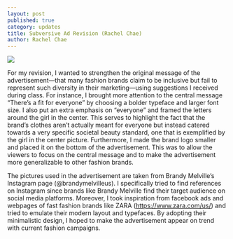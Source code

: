 ```yaml
---
layout: post
published: true
category: updates
title: Subversive Ad Revision (Rachel Chae)
author: Rachel Chae
---
```


![]({{site.baseurl}}/assets/brandy%20advertisement.png)

For my revision, I wanted to strengthen the original message of the advertisement—that many fashion brands claim to be inclusive but fail to represent such diversity in their marketing—using suggestions I received during class. For instance, I brought more attention to the central message “There’s a fit for everyone” by choosing a bolder typeface and larger font size. I also put an extra emphasis on “everyone” and framed the letters around the girl in the center. This serves to highlight the fact that the brand’s clothes aren’t actually meant for everyone but instead catered towards a very specific societal beauty standard, one that is exemplified by the girl in the center picture. Furthermore, I made the brand logo smaller and placed it on the bottom of the advertisement. This was to allow the viewers to focus on the central message and to make the advertisement more generalizable to other fashion brands.

The pictures used in the advertisement are taken from Brandy Melville’s Instagram page (@brandymelvilleus). I specifically tried to find references on Instagram since brands like Brandy Melville find their target audience on social media platforms. Moreover, I took inspiration from facebook ads and webpages of fast fashion brands like ZARA (https://www.zara.com/us/) and tried to emulate their modern layout and typefaces. By adopting their minimalistic design, I hoped to make the advertisement appear on trend with current fashion campaigns.